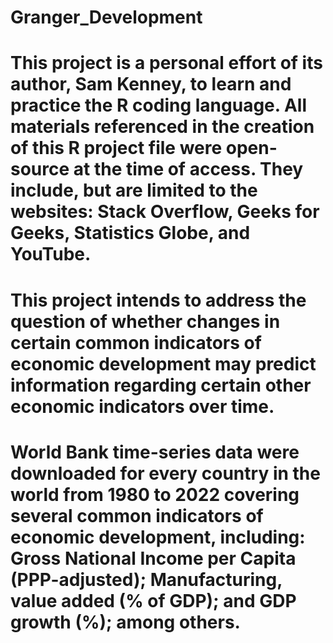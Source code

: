 # Granger_Development
# This project is a personal effort of its author, Sam Kenney, to learn and practice the R coding language. All materials referenced in the creation of this R project file were open-source at the time of access. They include, but are limited to the websites: Stack Overflow, Geeks for Geeks, Statistics Globe, and YouTube. 
# This project intends to address the question of whether changes in certain common indicators of economic development may predict information regarding certain other economic indicators over time.
# World Bank time-series data were downloaded for every country in the world from 1980 to 2022 covering several common indicators of economic development, including: Gross National Income per Capita (PPP-adjusted); Manufacturing, value added (% of GDP); and GDP growth (%); among others.
